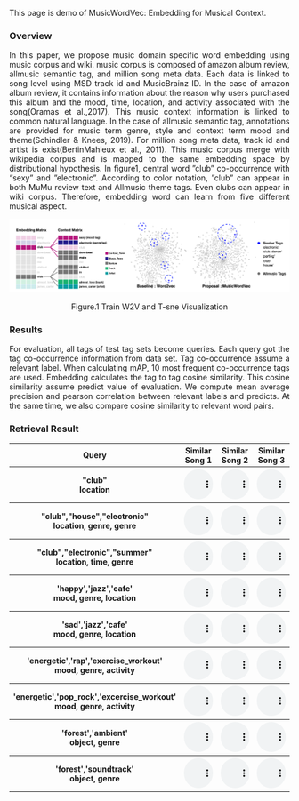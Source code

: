 <p align="justify">
This page is demo of MusicWordVec: Embedding for Musical Context.
</p>

### Overview
<p align="justify">
In this paper, we propose music domain specific word embedding using music corpus and wiki. music corpus is composed of amazon album review, allmusic semantic tag, and million song meta data. Each data is linked to song level using MSD track id and MusicBrainz ID. In the case of amazon album review, it contains information about the reason why users purchased this album and the mood, time, location, and activity associated with the song(Oramas et al.,2017). This music context information is linked to common natural language. In the case of allmusic semantic tag, annotations are provided for music term genre, style and context term mood and theme(Schindler & Knees, 2019). For million song meta data, track id and artist is exist(BertinMahieux et al., 2011). This music corpus merge with wikipedia corpus and is mapped to the same embedding space by distributional hypothesis. In figure1, central word ”club” co-occurrence with “sexy” and ”electronic”. According to color notation, ”club” can appear in both MuMu review text and Allmusic theme tags. Even clubs can appear in wiki corpus. Therefore, embedding word can learn from five different musical aspect.
</p>

![Model Architecture Ver 5 small artboard 2](./assets/img/figure.png)
<p align="center">Figure.1 Train W2V and T-sne Visualization</p>

### Results
<p align="justify">
For evaluation, all tags of test tag sets become queries. Each query got the tag co-occurrence information from data set. Tag co-occurrence assume a relevant label. When calculating mAP, 10 most frequent co-occurrence tags are used. Embedding calculates the tag to tag cosine similarity. This cosine similarity assume predict value of evaluation. We compute mean average precision and pearson correlation between relevant labels and predicts. At the same time, we also compare cosine similarity to relevant word pairs.
</p>

### Retrieval Result

<script>
function pauseOthers(ele) {
    $("audio").not(ele).each(function (index, audio) {audio.pause();});
}
</script>

<style>
.main-content table {
    display: inline-table;
}
table {
    table-layout:fixed;
    width: 100%;
    overflow: hidden;
}
#player{
    width: 100%;
}
</style>

<table>
    <tr>
        <th> Query </th>
        <th> Similar Song 1 </th>
        <th> Similar Song 2 </th>
        <th> Similar Song 3 </th>
    </tr>
    <tr>
        <th> "club" <br> location </th>
        <th> <audio controls id="player" onplay="pauseOthers(this);"><source src="assets/audios/club/rank0.wav" type="audio/mpeg"></audio> </th>
        <th> <audio controls id="player" onplay="pauseOthers(this);"><source src="assets/audios/club/rank1.wav" type="audio/mpeg"></audio> </th>
        <th> <audio controls id="player" onplay="pauseOthers(this);"><source src="assets/audios/club/rank2.wav" type="audio/mpeg"></audio> </th>
    </tr>
    <tr>
        <th> "club","house","electronic" <br> location, genre, genre </th>
        <th> <audio controls id="player" onplay="pauseOthers(this);"><source src="assets/audios/club_house_electornic/rank0.wav" type="audio/mpeg"></audio> </th>
        <th> <audio controls id="player" onplay="pauseOthers(this);"><source src="assets/audios/club_house_electornic/rank1.wav" type="audio/mpeg"></audio> </th>
        <th> <audio controls id="player" onplay="pauseOthers(this);"><source src="assets/audios/club_house_electornic/rank2.wav" type="audio/mpeg"></audio> </th>
    </tr>
    <tr>
        <th> "club","electronic","summer" <br> location, time, genre </th>
        <th> <audio controls id="player" onplay="pauseOthers(this);"><source src="assets/audios/club_electronic_summer/rank0.wav" type="audio/mpeg"></audio> </th>
        <th> <audio controls id="player" onplay="pauseOthers(this);"><source src="assets/audios/club_electronic_summer/rank1.wav" type="audio/mpeg"></audio> </th>
        <th> <audio controls id="player" onplay="pauseOthers(this);"><source src="assets/audios/club_electronic_summer/rank2.wav" type="audio/mpeg"></audio> </th>
    </tr>
    <tr>
        <th> 'happy','jazz','cafe' <br> mood, genre, location </th>
        <th> <audio controls id="player" onplay="pauseOthers(this);"><source src="assets/audios/happy_jazz_cafe/rank0.wav" type="audio/mpeg"></audio> </th>
        <th> <audio controls id="player" onplay="pauseOthers(this);"><source src="assets/audios/happy_jazz_cafe/rank1.wav" type="audio/mpeg"></audio> </th>
        <th> <audio controls id="player" onplay="pauseOthers(this);"><source src="assets/audios/happy_jazz_cafe/rank2.wav" type="audio/mpeg"></audio> </th>
    </tr>
    <tr>
        <th> 'sad','jazz','cafe' <br> mood, genre, location </th>
        <th> <audio controls id="player" onplay="pauseOthers(this);"><source src="assets/audios/sad_jazz_cafe/rank0.wav" type="audio/mpeg"></audio> </th>
        <th> <audio controls id="player" onplay="pauseOthers(this);"><source src="assets/audios/sad_jazz_cafe/rank1.wav" type="audio/mpeg"></audio> </th>
        <th> <audio controls id="player" onplay="pauseOthers(this);"><source src="assets/audios/sad_jazz_cafe/rank2.wav" type="audio/mpeg"></audio> </th>
    </tr>
    <tr>
        <th> 'energetic','rap','exercise_workout' <br> mood, genre, activity </th>
        <th> <audio controls id="player" onplay="pauseOthers(this);"><source src="assets/audios/energetic_rap_exercise_workout/rank0.wav" type="audio/mpeg"></audio> </th>
        <th> <audio controls id="player" onplay="pauseOthers(this);"><source src="assets/audios/energetic_rap_exercise_workout/rank1.wav" type="audio/mpeg"></audio> </th>
        <th> <audio controls id="player" onplay="pauseOthers(this);"><source src="assets/audios/energetic_rap_exercise_workout/rank2.wav" type="audio/mpeg"></audio> </th>
    </tr>
    <tr>
        <th> 'energetic','pop_rock','excercise_workout' <br> mood, genre, activity </th>
        <th> <audio controls id="player" onplay="pauseOthers(this);"><source src="assets/audios/energetic_pop_rock_exercise_workout/rank0.wav" type="audio/mpeg"></audio> </th>
        <th> <audio controls id="player" onplay="pauseOthers(this);"><source src="assets/audios/energetic_pop_rock_exercise_workout/rank1.wav" type="audio/mpeg"></audio> </th>
        <th> <audio controls id="player" onplay="pauseOthers(this);"><source src="assets/audios/energetic_pop_rock_exercise_workout/rank2.wav" type="audio/mpeg"></audio> </th>
    </tr>
    <tr>
        <th> 'forest','ambient' <br> object, genre </th>
        <th> <audio controls id="player" onplay="pauseOthers(this);"><source src="assets/audios/forest_ambient/rank0.wav" type="audio/mpeg"></audio> </th>
        <th> <audio controls id="player" onplay="pauseOthers(this);"><source src="assets/audios/forest_ambient/rank1.wav" type="audio/mpeg"></audio> </th>
        <th> <audio controls id="player" onplay="pauseOthers(this);"><source src="assets/audios/forest_ambient/rank2.wav" type="audio/mpeg"></audio> </th>
    </tr>
    <tr>
        <th> 'forest','soundtrack' <br> object, genre </th>
        <th> <audio controls id="player" onplay="pauseOthers(this);"><source src="assets/audios/forest_soundtrack/rank0.wav" type="audio/mpeg"></audio> </th>
        <th> <audio controls id="player" onplay="pauseOthers(this);"><source src="assets/audios/forest_soundtrack/rank1.wav" type="audio/mpeg"></audio> </th>
        <th> <audio controls id="player" onplay="pauseOthers(this);"><source src="assets/audios/forest_soundtrack/rank2.wav" type="audio/mpeg"></audio> </th>
    </tr>
</table>